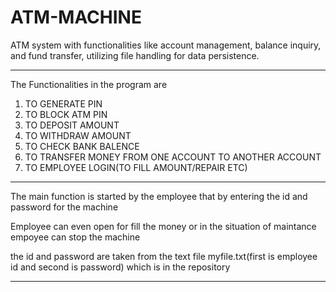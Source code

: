 # ATM-MACHINE
ATM system with functionalities like account management, balance inquiry, and fund transfer, utilizing file handling for data persistence.

<hr>

The Functionalities in the program are 
1) TO GENERATE PIN
2) TO BLOCK ATM PIN
3) TO DEPOSIT AMOUNT
4) TO WITHDRAW AMOUNT
5) TO CHECK BANK BALENCE
6) TO TRANSFER MONEY FROM ONE ACCOUNT TO ANOTHER ACCOUNT 
7) TO EMPLOYEE LOGIN(TO FILL AMOUNT/REPAIR ETC)

<hr>

The main function is started by the employee that by entering the id and password for the machine 

Employee can even open for fill the money or in the situation of maintance empoyee can stop the machine 

the id and password are taken from the text file myfile.txt(first is employee id and second is password) which is in the repository

<hr>


